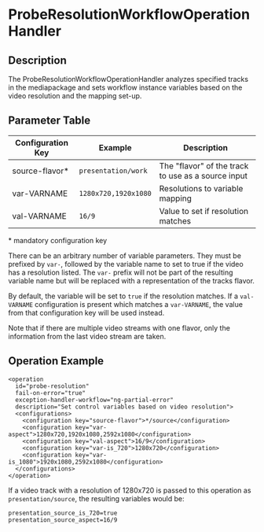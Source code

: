 ProbeResolutionWorkflowOperationHandler
=======================================


Description
-----------

The ProbeResolutionWorkflowOperationHandler analyzes specified tracks in the mediapackage and sets workflow instance
variables based on the video resolution and the mapping set-up.


Parameter Table
---------------

|Configuration Key|Example             |Description                                       |
|-----------------|--------------------|--------------------------------------------------|
|source-flavor\*  |`presentation/work` |The "flavor" of the track to use as a source input|
|var-VARNAME      |`1280x720,1920x1080`|Resolutions to variable mapping                   |
|val-VARNAME      |`16/9`              |Value to set if resolution matches                |

\* mandatory configuration key

There can be an arbitrary number of variable parameters. They must be prefixed by `var-`, followed by the variable name
to set to true if the video has a resolution listed. The `var-` prefix will not be part of the resulting variable name
but will be replaced with a representation of the tracks flavor.

By default, the variable will be set to `true` if the resolution matches. If a `val-VARNAME` configuration is present
which matches a `var-VARNAME`, the value from that configuration key will be used instead.

Note that if there are multiple video streams with one flavor, only the information from the last video stream are
taken.


Operation Example
-----------------

    <operation
      id="probe-resolution"
      fail-on-error="true"
      exception-handler-workflow="ng-partial-error"
      description="Set control variables based on video resolution">
      <configurations>
        <configuration key="source-flavor">*/source</configuration>
        <configuration key="var-aspect">1280x720,1920x1080,2592x1080</configuration>
        <configuration key="val-aspect">16/9</configuration>
        <configuration key="var-is_720">1280x720</configuration>
        <configuration key="var-is_1080">1920x1080,2592x1080</configuration>
      </configurations>
    </operation>

If a video track with a resolution of 1280x720 is passed to this operation as `presentation/source`, the resulting
variables would be:

    presentation_source_is_720=true
    presentation_source_aspect=16/9
